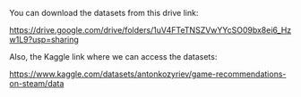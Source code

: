 You can download the datasets from this drive link:

https://drive.google.com/drive/folders/1uV4FTeTNSZVwYYcSO09bx8ei6_Hzw1L9?usp=sharing

Also, the Kaggle link where we can access the datasets:

https://www.kaggle.com/datasets/antonkozyriev/game-recommendations-on-steam/data
